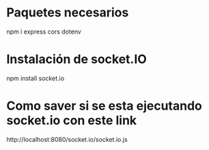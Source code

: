 # Paquetes necesarios

npm i express cors dotenv

# Instalación de socket.IO

npm install socket.io

# Como saver si se esta ejecutando socket.io con este link

http://localhost:8080/socket.io/socket.io.js
